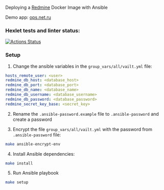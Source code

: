 Deploying a [Redmine](https://hub.docker.com/_/redmine/) Docker Image with Ansible

Demo app: [ops.net.ru](https://ops.net.ru/)

### Hexlet tests and linter status:
[![Actions Status](https://github.com/Korandashev/devops-for-programmers-project-76/workflows/hexlet-check/badge.svg)](https://github.com/Korandashev/devops-for-programmers-project-76/actions)

### Setup

1. Change the ansible variables in the `group_vars/all/vailt.yml` file:
```yml
hosts_remote_user: <user>
redmine_db_host: <database_host>
redmine_db_port: <database_port>
redmine_db_name: <database_name>
redmine_db_username: <database_username>
redmine_db_password: <database_password>
redmine_secret_key_base: <secret_key>
```

2. Rename the `.ansible-password.example` file to `.ansible-password` and create a password

3. Encrypt the file `group_vars/all/vailt.yml` with the password from `.ansible-password` file:
```bash
make ansible-encrypt-env
```

4. Install Ansible dependencies:
```bash
make install
```

5. Run Ansible playbook
```bash
make setup
```